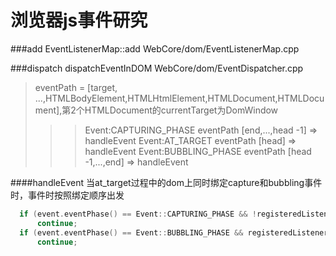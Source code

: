 浏览器js事件研究
=====

###add 
EventListenerMap::add  WebCore/dom/EventListenerMap.cpp

###dispatch
dispatchEventInDOM   WebCore/dom/EventDispatcher.cpp
>eventPath = [target, ...,HTMLBodyElement,HTMLHtmlElement,HTMLDocument,HTMLDocument],第2个HTMLDocument的currentTarget为DomWindow
>>> Event:CAPTURING_PHASE   eventPath  [end,...,head -1] => handleEvent
> Event:AT_TARGET   eventPath  [head] =>  handleEvent
> Event:BUBBLING_PHASE   eventPath  [head -1,...,end] =>  handleEvent

####handleEvent 
当at_target过程中的dom上同时绑定capture和bubbling事件时，事件时按照绑定顺序出发
```cpp
  if (event.eventPhase() == Event::CAPTURING_PHASE && !registeredListener->useCapture())
      continue;
  if (event.eventPhase() == Event::BUBBLING_PHASE && registeredListener->useCapture())
      continue;
